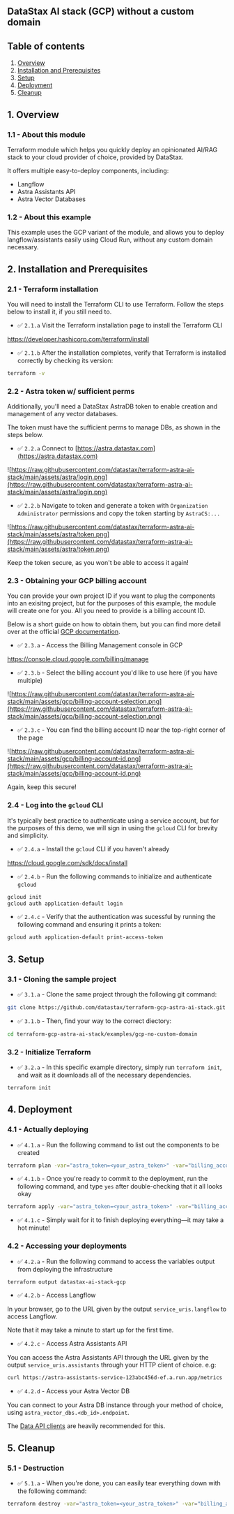## DataStax AI stack (GCP) without a custom domain

## Table of contents

1. [Overview](#1-overview)
2. [Installation and Prerequisites](#2-installation-and-prerequisites)
3. [Setup](#3-setup)
4. [Deployment](#4-deployment)
5. [Cleanup](#5-cleanup)

## 1. Overview

### 1.1 - About this module

Terraform module which helps you quickly deploy an opinionated AI/RAG stack to your cloud provider of choice, provided by DataStax.

It offers multiple easy-to-deploy components, including:
 - Langflow
 - Astra Assistants API
 - Astra Vector Databases

### 1.2 - About this example

This example uses the GCP variant of the module, and allows you to deploy langflow/assistants easily using Cloud Run, without
any custom domain necessary.

## 2. Installation and Prerequisites

### 2.1 - Terraform installation

You will need to install the Terraform CLI to use Terraform. Follow the steps below to install it, if you still need to.

- ✅ `2.1.a` Visit the Terraform installation page to install the Terraform CLI

https://developer.hashicorp.com/terraform/install

- ✅ `2.1.b` After the installation completes, verify that Terraform is installed correctly by checking its version:

```sh
terraform -v
```

### 2.2 - Astra token w/ sufficient perms

Additionally, you'll need a DataStax AstraDB token to enable creation and management of any vector databases.

The token must have the sufficient perms to manage DBs, as shown in the steps below.

- ✅ `2.2.a` Connect to [https://astra.datastax.com](https://astra.datastax.com)

![https://raw.githubusercontent.com/datastax/terraform-astra-ai-stack/main/assets/astra/login.png](https://raw.githubusercontent.com/datastax/terraform-astra-ai-stack/main/assets/astra/login.png)

- ✅ `2.2.b` Navigate to token and generate a token with `Organization Administrator` permissions and copy the token starting by `AstraCS:...`

![https://raw.githubusercontent.com/datastax/terraform-astra-ai-stack/main/assets/astra/token.png](https://raw.githubusercontent.com/datastax/terraform-astra-ai-stack/main/assets/astra/token.png)

Keep the token secure, as you won't be able to access it again!

### 2.3 - Obtaining your GCP billing account

You can provide your own project ID if you want to plug the components into an exisitng project, but for the purposes of
this example, the module will create one for you. All you need to provide is a billing account ID.

Below is a short guide on how to obtain them, but you can find more detail over at the official 
[GCP documentation](https://cloud.google.com/billing/docs/how-to/find-billing-account-id).

- ✅ `2.3.a` - Access the Billing Management console in GCP

https://console.cloud.google.com/billing/manage

- ✅ `2.3.b` - Select the billing account you'd like to use here (if you have multiple)

![https://raw.githubusercontent.com/datastax/terraform-astra-ai-stack/main/assets/gcp/billing-account-selection.png](https://raw.githubusercontent.com/datastax/terraform-astra-ai-stack/main/assets/gcp/billing-account-selection.png)

- ✅ `2.3.c` - You can find the billing account ID near the top-right corner of the page

![https://raw.githubusercontent.com/datastax/terraform-astra-ai-stack/main/assets/gcp/billing-account-id.png](https://raw.githubusercontent.com/datastax/terraform-astra-ai-stack/main/assets/gcp/billing-account-id.png)

Again, keep this secure!

### 2.4 - Log into the `gcloud` CLI

It's typically best practice to authenticate using a service account, but for the purposes of this demo, we will sign in using the `gcloud`
CLI for brevity and simplicity.

- ✅ `2.4.a` - Install the `gcloud` CLI if you haven't already

https://cloud.google.com/sdk/docs/install

- ✅ `2.4.b` - Run the following commands to initialize and authenticate `gcloud`

```sh
gcloud init
gcloud auth application-default login
```

- ✅ `2.4.c` - Verify that the authentication was sucessful by running the following command and ensuring it prints a token:

```sh
gcloud auth application-default print-access-token
```

## 3. Setup

### 3.1 - Cloning the sample project

- ✅ `3.1.a` - Clone the same project through the following git command:

```sh
git clone https://github.com/datastax/terraform-gcp-astra-ai-stack.git
```

- ✅ `3.1.b` - Then, find your way to the correct diectory:

```sh
cd terraform-gcp-astra-ai-stack/examples/gcp-no-custom-domain
```

### 3.2 - Initialize Terraform

- ✅ `3.2.a` - In this specific example directory, simply run `terraform init`, and wait as it downloads all of the necessary dependencies.

```sh
terraform init
```

## 4. Deployment

### 4.1 - Actually deploying

- ✅ `4.1.a` - Run the following command to list out the components to be created

```sh
terraform plan -var="astra_token=<your_astra_token>" -var="billing_account=<account_id>"
```

- ✅ `4.1.b` - Once you're ready to commit to the deployment, run the following command, and type `yes` after double-checking that it all looks okay

```sh
terraform apply -var="astra_token=<your_astra_token>" -var="billing_account=<account_id>"
```

- ✅ `4.1.c` - Simply wait for it to finish deploying everything—it may take a hot minute!

### 4.2 - Accessing your deployments

- ✅ `4.2.a` - Run the following command to access the variables output from deploying the infrastructure

```sh
terraform output datastax-ai-stack-gcp
```

- ✅ `4.2.b` - Access Langflow

In your browser, go to the URL given by the output `service_uris.langflow` to access Langflow.

Note that it may take a minute to start up for the first time.

- ✅ `4.2.c` - Access Astra Assistants API

You can access the Astra Assistants API through the URL given by the output `service_uris.assistants` through your HTTP client of choice. e.g:

```sh
curl https://astra-assistants-service-123abc456d-ef.a.run.app/metrics
```

- ✅ `4.2.d` - Access your Astra Vector DB

You can connect to your Astra DB instance through your method of choice, using `astra_vector_dbs.<db_id>.endpoint`.

The [Data API clients](https://docs.datastax.com/en/astra-db-serverless/api-reference/overview.html) are heavily recommended for this.

## 5. Cleanup

### 5.1 - Destruction

- ✅ `5.1.a` - When you're done, you can easily tear everything down with the following command:

```sh
terraform destroy -var="astra_token=<your_astra_token>" -var="billing_account=<account_id>"
```
